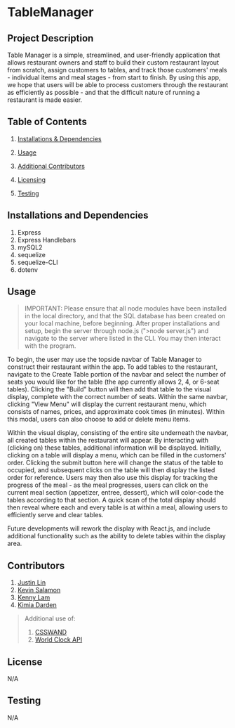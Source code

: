 # TableManager

## Project Description 

Table Manager is a simple, streamlined, and user-friendly application that allows restaurant owners and staff to build their custom restaurant layout from scratch, assign customers to tables, and track those customers' meals - individual items and meal stages - from start to finish. By using this app, we hope that users will be able to process customers through the restaurant as efficiently as possible - and that the difficult nature of running a restaurant is made easier.

## Table of Contents 

1. [Installations & Dependencies](##Installations-And-Dependencies)

2. [Usage](##Usage) 

3. [Additional Contributors](##Additional-Contributors)

4. [Licensing](##License) 

5. [Testing](##Testing)

## Installations and Dependencies 

1. Express
2. Express Handlebars
3. mySQL2
4. sequelize
5. sequelize-CLI
6. dotenv

## Usage 

> IMPORTANT: Please ensure that all node modules have been installed in the local directory, and that the SQL database has been created on your local machine, before beginning.
> After proper installations and setup, begin the server through node.js (">node server.js") and navigate to the server where listed in the CLI. You may then interact with the program. 

To begin, the user may use the topside navbar of Table Manager to construct their restaurant within the app. To add tables to the restaurant, navigate to the Create Table portion of the navbar and select the number of seats you would like for the table (the app currently allows 2, 4, or 6-seat tables). Clicking the "Build" button will then add that table to the visual display, complete with the correct number of seats. Within the same navbar, clicking "View Menu" will display the current restaurant menu, which consists of names, prices, and approximate cook times (in minutes). Within this modal, users can also choose to add or delete menu items.

Within the visual display, consisting of the entire site underneath the navbar, all created tables within the restaurant will appear. By interacting with (clicking on) these tables, additional information will be displayed. Initially, clicking on a table will display a menu, which can be filled in the customers' order. Clicking the submit button here will change the status of the table to occupied, and subsequent clicks on the table will then display the listed order for reference. Users may then also use this display for tracking the progress of the meal - as the meal progresses, users can click on the current meal section (appetizer, entree, dessert), which will color-code the tables according to that section. A quick scan of the total display should then reveal where each and every table is at within a meal, allowing users to efficiently serve and clear tables. 

Future developments will rework the display with React.js, and include additional functionality such as the ability to delete tables within the display area.

## Contributors 

1. [Justin Lin](https://github.com/Chih-Chien-Lin)
2. [Kevin Salamon](https://github.com/kevin-salamon)
3. [Kenny Lam](https://github.com/Thewa55)
4. [Kimia Darden](https://github.com/kimiadarden)

> Additional use of: 
> 1. [CSSWAND](https://www.csswand.dev/)
> 2. [World Clock API](https://rapidapi.com/theapiguy/api/world-clock?endpoint=apiendpoint_afd95fbf-b915-4ec9-99e7-13550b5ebe78)

## License 

N/A

## Testing 

N/A
